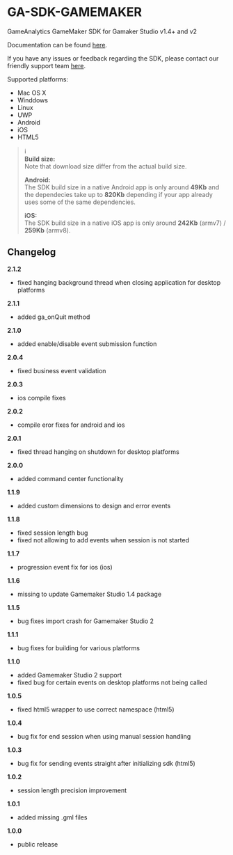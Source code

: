GA-SDK-GAMEMAKER
================

GameAnalytics GameMaker SDK for Gamaker Studio v1.4+ and v2

Documentation can be found [here](https://gameanalytics.com/docs/gamemaker-sdk).

If you have any issues or feedback regarding the SDK, please contact our friendly support team [here](https://gameanalytics.com/contact).

Supported platforms:

* Mac OS X
* Winddows
* Linux
* UWP
* Android
* iOS
* HTML5


> :information_source:   
> **Build size:**   
> Note that download size differ from the actual build size.   
>   
> **Android:**   
> The SDK build size in a native Android app is only around **49Kb** and the dependecies take up to **820Kb** depending if your app already uses some of the same dependencies.   
>   
> **iOS:**   
> The SDK build size in a native iOS app is only around **242Kb** (armv7) / **259Kb** (armv8).

Changelog
---------
<!--(CHANGELOG_TOP)-->
**2.1.2**
* fixed hanging background thread when closing application for desktop platforms

**2.1.1**
* added ga_onQuit method

**2.1.0**
* added enable/disable event submission function

**2.0.4**
* fixed business event validation

**2.0.3**
* ios compile fixes

**2.0.2**
* compile eror fixes for android and ios

**2.0.1**
* fixed thread hanging on shutdown for desktop platforms

**2.0.0**
* added command center functionality

**1.1.9**
* added custom dimensions to design and error events

**1.1.8**
* fixed session length bug
* fixed not allowing to add events when session is not started

**1.1.7**
* progression event fix for ios (ios)

**1.1.6**
* missing to update Gamemaker Studio 1.4 package

**1.1.5**
* bug fixes import crash for Gamemaker Studio 2

**1.1.1**
* bug fixes for building for various platforms

**1.1.0**
* added Gamemaker Studio 2 support
* fixed bug for certain events on desktop platforms not being called

**1.0.5**
* fixed html5 wrapper to use correct namespace (html5)

**1.0.4**
* bug fix for end session when using manual session handling

**1.0.3**
* bug fix for sending events straight after initializing sdk (html5)

**1.0.2**
* session length precision improvement

**1.0.1**
* added missing .gml files

**1.0.0**
* public release

